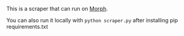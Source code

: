 This is a scraper that can run on [Morph](https://morph.io).

You can also run it locally with `python scraper.py` after installing pip requirements.txt